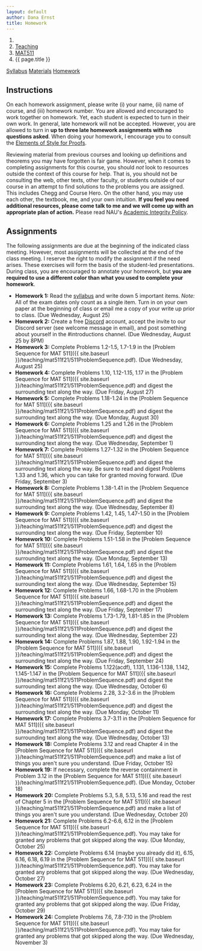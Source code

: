 ```yaml
---
layout: default
author: Dana Ernst
title: Homework
---
```


<ol class="breadcrumb">
  <li><a href="/"><i class="fa fa-home"></i></a></li>
  <li><a href="/teaching/">Teaching</a></li>
  <li><a href="/teaching/mat511f21">MAT511</a></li>
  <li class="active">{{ page.title }}</li>
</ol>

<div class="row">
<div class="col-xs-12">
<div class="btn-group btn-group-justified">
<a class="btn btn-default btn-success" href="{{site.baseurl}}/teaching/mat511f21/syllabus/">Syllabus</a>
<a class="btn btn-default btn-primary" href="{{site.baseurl}}/teaching/mat511f21/materials/">Materials</a>
<a class="btn btn-default btn-warning" href="{{site.baseurl}}/teaching/mat511f21/homework/">Homework</a>
</div>
</div>
</div>

## Instructions ##
On each homework assignment, please write (i) your name, (ii) name of course, and (iii) homework number. You are allowed and encouraged to work together on homework. Yet, each student is expected to turn in their own work. In general, late homework will not be accepted. However, you are allowed to turn in **up to three late homework assignments with no questions asked**. When doing your homework, I encourage you to consult the [Elements of Style for Proofs]({{site.baseurl}}/teaching/ElementsOfStyle.pdf).

Reviewing material from previous courses and looking up definitions and theorems you may have forgotten is fair game. However, when it comes to completing assignments for this course, you should *not* look to resources outside the context of this course for help.  That is, you should not be consulting the web, other texts, other faculty, or students outside of our course in an attempt to find solutions to the problems you are assigned.  This includes Chegg and Course Hero. On the other hand, you may use each other, the textbook, me, and your own intuition. **If you feel you need additional resources, please come talk to me and we will come up with an appropriate plan of action.** Please read NAU's [Academic Integrity Policy](https://www5.nau.edu/policies/Client/Details/828?whoIsLooking=Students&pertainsTo=All&sortDirection=Ascending&page=1).

## Assignments ##
The following assignments are due at the beginning of the indicated class meeting. However, most assignments will be collected at the end of the class meeting.  I reserve the right to modify the assignment if the need arises.  These exercises will form the basis of the student-led presentations.  During class, you are encouraged to annotate your homework, but **you are required to use a different color than what you used to complete your homework**.

- **Homework 1:** Read the [syllabus]({{site.baseurl}}/teaching/mat511f21/syllabus/) and write down 5 important items. *Note:*  All of the exam dates only count as a single item. Turn in on your own paper at the beginning of class or email me a copy of your write up prior to class. (Due Wednesday, August 25)
- **Homework 2:** Create a free [Discord](http://discord.com) account, accept the invite to our Discord server (see welcome message in email), and post something about yourself in the #introductions channel. (Due Wednesday, August 25 by 8PM)
- **Homework 3:** Complete Problems 1.2-1.5, 1.7-1.9 in the [Problem Sequence for MAT 511]({{ site.baseurl }}/teaching/mat511f21/511ProblemSequence.pdf). (Due Wednesday, August 25)
- **Homework 4:** Complete Problems 1.10, 1.12-1.15, 1.17 in the [Problem Sequence for MAT 511]({{ site.baseurl }}/teaching/mat511f21/511ProblemSequence.pdf) and digest the surrounding text along the way. (Due Friday, August 27)
- **Homework 5:** Complete Problems 1.18-1.24 in the [Problem Sequence for MAT 511]({{ site.baseurl }}/teaching/mat511f21/511ProblemSequence.pdf) and digest the surrounding text along the way. (Due Monday, August 30)
- **Homework 6:** Complete Problems 1.25 and 1.26 in the [Problem Sequence for MAT 511]({{ site.baseurl }}/teaching/mat511f21/511ProblemSequence.pdf) and digest the surrounding text along the way. (Due Wednesday, September 1)
- **Homework 7:** Complete Problems 1.27-1.32 in the [Problem Sequence for MAT 511]({{ site.baseurl }}/teaching/mat511f21/511ProblemSequence.pdf) and digest the surrounding text along the way. Be sure to read and digest Problems 1.33 and 1.36, which you can take for granted moving forward. (Due Friday, September 3)
- **Homework 8:** Complete Problems 1.38-1.41 in the [Problem Sequence for MAT 511]({{ site.baseurl }}/teaching/mat511f21/511ProblemSequence.pdf) and digest the surrounding text along the way. (Due Wednesday, September 8)
- **Homework 9:** Complete Problems 1.42, 1.45, 1.47-1.50 in the [Problem Sequence for MAT 511]({{ site.baseurl }}/teaching/mat511f21/511ProblemSequence.pdf) and digest the surrounding text along the way. (Due Friday, September 10)
- **Homework 10:** Complete Problems 1.51-1.58 in the [Problem Sequence for MAT 511]({{ site.baseurl }}/teaching/mat511f21/511ProblemSequence.pdf) and digest the surrounding text along the way. (Due Monday, September 13)
- **Homework 11:** Complete Problems 1.61, 1.64, 1.65 in the [Problem Sequence for MAT 511]({{ site.baseurl }}/teaching/mat511f21/511ProblemSequence.pdf) and digest the surrounding text along the way. (Due Wednesday, September 15)
- **Homework 12:** Complete Problems 1.66, 1.68-1.70 in the [Problem Sequence for MAT 511]({{ site.baseurl }}/teaching/mat511f21/511ProblemSequence.pdf) and digest the surrounding text along the way. (Due Friday, September 17)
- **Homework 13:** Complete Problems 1.73-1.79, 1.81-1.85 in the [Problem Sequence for MAT 511]({{ site.baseurl }}/teaching/mat511f21/511ProblemSequence.pdf) and digest the surrounding text along the way. (Due Wednesday, September 22)
- **Homework 14:** Complete Problems 1.87, 1.88, 1.90, 1.92-1.94 in the [Problem Sequence for MAT 511]({{ site.baseurl }}/teaching/mat511f21/511ProblemSequence.pdf) and digest the surrounding text along the way. (Due Friday, September 24)
- **Homework 15:** Complete Problems 1.122(acdf), 1.131, 1.136-1.138, 1.142, 1.145-1.147 in the [Problem Sequence for MAT 511]({{ site.baseurl }}/teaching/mat511f21/511ProblemSequence.pdf) and digest the surrounding text along the way. (Due Wednesday, October 6)
- **Homework 16:** Complete Problems 2.28, 3.2-3.6 in the [Problem Sequence for MAT 511]({{ site.baseurl }}/teaching/mat511f21/511ProblemSequence.pdf) and digest the surrounding text along the way. (Due Monday, October 11)
- **Homework 17:** Complete Problems 3.7-3.11 in the [Problem Sequence for MAT 511]({{ site.baseurl }}/teaching/mat511f21/511ProblemSequence.pdf) and digest the surrounding text along the way. (Due Wednesday, October 13)
- **Homework 18:** Complete Problems 3.12 and read Chapter 4 in the [Problem Sequence for MAT 511]({{ site.baseurl }}/teaching/mat511f21/511ProblemSequence.pdf) and make a list of things you aren't sure you understand. (Due Friday, October 15)
- **Homework 19:** If necessary, complete the reverse containment in Problem 3.12 in the [Problem Sequence for MAT 511]({{ site.baseurl }}/teaching/mat511f21/511ProblemSequence.pdf). (Due Monday, October 18)
- **Homework 20:** Complete Problems 5.3, 5.8, 5.13, 5.16 and read the rest of Chapter 5 in the [Problem Sequence for MAT 511]({{ site.baseurl }}/teaching/mat511f21/511ProblemSequence.pdf) and make a list of things you aren't sure you understand. (Due Wednesday, October 20)
- **Homework 21:** Complete Problems 6.2-6.6, 6.12 in the [Problem Sequence for MAT 511]({{ site.baseurl }}/teaching/mat511f21/511ProblemSequence.pdf). You may take for granted any problems that got skipped along the way. (Due Monday, October 25)
- **Homework 22:** Complete Problems 6.14 (maybe you already did it), 6.15, 6.16, 6.18, 6.19 in the [Problem Sequence for MAT 511]({{ site.baseurl }}/teaching/mat511f21/511ProblemSequence.pdf). You may take for granted any problems that got skipped along the way. (Due Wednesday, October 27)
- **Homework 23:** Complete Problems 6.20, 6.21, 6.23, 6.24 in the [Problem Sequence for MAT 511]({{ site.baseurl }}/teaching/mat511f21/511ProblemSequence.pdf). You may take for granted any problems that got skipped along the way. (Due Friday, October 29)
- **Homework 24:** Complete Problems 7.6, 7.8-7.10 in the [Problem Sequence for MAT 511]({{ site.baseurl }}/teaching/mat511f21/511ProblemSequence.pdf). You may take for granted any problems that got skipped along the way. (Due Wednesday, November 3)
